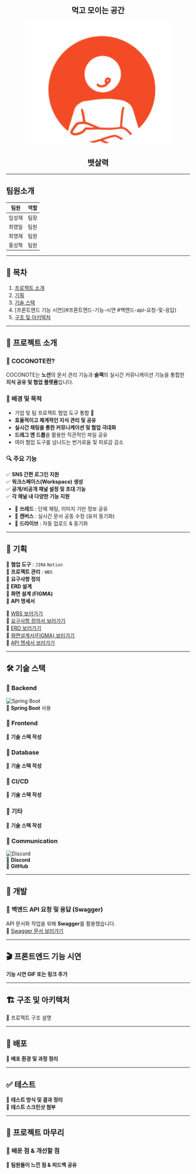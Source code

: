 
<h2 align="center">먹고 모이는 공간</h2>
<p align="center">
  <img src="https://github.com/beyond-sw-camp/be11-2nd-ChulungChulung-StomachForce-FE/blob/main/src/assets/stomach.png?raw=true" width="400">
</p>
<h2 align="center">뱃살력</h2>


---

## 팀원소개
| 팀원 | 역할 |
|------|------|
| 임성재 | 팀장 |
| 최영일 | 팀원 |
| 최영재 | 팀원 |
| 홍성혁 | 팀원 |

---

## 📌 목차
1. [프로젝트 소개](#프로젝트-소개)
2. [기획](#기획)
3. [기술 스택](#기술-스택)
4. [프론트엔드 기능 시연](#프론트엔드-기능-시연 #백엔드-api-요청-및-응답)
5. [구조 및 아키텍처](#구조-및-아키텍처)

---

## 🧡 프로젝트 소개  
### 📌 **COCONOTE란?**  
COCONOTE는 **노션**의 문서 관리 기능과 **슬랙**의 실시간 커뮤니케이션 기능을 통합한 **지식 공유 및 협업 플랫폼**입니다.

### 🎯 **배경 및 목적**
- 기업 및 팀 프로젝트 협업 도구 통합 🚀  
- **효율적이고 체계적인 지식 관리 및 공유**  
- **실시간 채팅을 통한 커뮤니케이션 및 협업 극대화**  
- **드래그 앤 드롭**을 활용한 직관적인 파일 공유  
- 여러 협업 도구를 넘나드는 번거로움 및 피로감 감소  

### 🔍 **주요 기능**
✅ **SNS 간편 로그인 지원**  
✅ **워크스페이스(Workspace) 생성**  
✅ **공개/비공개 채널 설정 및 초대 기능**  
✅ **각 채널 내 다양한 기능 지원**
  - 📢 **쓰레드** : 단체 채팅, 이미지 기반 정보 공유  
  - 📝 **캔버스** : 실시간 문서 공동 수정 (유저 동기화)  
  - 📂 **드라이브** : 자동 업로드 & 동기화  

---

## 💛 기획
📌 **협업 도구** : `JIRA` `Notion`  
📌 **프로젝트 관리** : `WBS`  
📌 **요구사항 정의**  
📌 **ERD 설계**  
📌 **화면 설계 (FIGMA)**  
📌 **API 명세서**  

🔗 [WBS 보러가기](#)  
🔗 [요구사항 정의서 보러가기](#)  
🔗 [ERD 보러가기](#)  
🔗 [화면설계서(FIGMA) 보러가기](#)  
🔗 [API 명세서 보러가기](#)  

---

## 🛠️ 기술 스택  

### 📌 Backend  
![Spring Boot](https://img.shields.io/badge/Spring%20Boot-6DB33F?style=flat-square&logo=SpringBoot&logoColor=white)  
📌 **Spring Boot** 사용  

### 📌 Frontend  
📌 **기술 스택 작성**  

### 📌 Database  
📌 **기술 스택 작성**  

### 📌 CI/CD  
📌 **기술 스택 작성**  

### 📌 기타  
📌 **기술 스택 작성**  

### 📌 Communication  
![Discord](https://img.shields.io/badge/Discord-5865F2?style=flat-square&logo=Discord&logoColor=white)  
📌 **Discord**  
📌 **GitHub**  

---

## 📌 개발

### 🔹 **백엔드 API 요청 및 응답 (Swagger)**
API 문서화 작업을 위해 **Swagger**를 활용했습니다.  
📌 [Swagger 문서 보러가기](#)

---

## 🎬 프론트엔드 기능 시연  
**기능 시연 GIF 또는 링크 추가**  

---

## 🏗️ 구조 및 아키텍처  
📌 프로젝트 구조 설명  

---

## 🚀 배포  
📌 **배포 환경 및 과정 정리**  

---

## ✅ 테스트  
📌 **테스트 방식 및 결과 정리**  
📌 **테스트 스크린샷 첨부**  

---

## 🎯 프로젝트 마무리  
### 📌 **배운 점 & 개선할 점**
📌 **팀원들이 느낀 점 & 피드백 공유**
